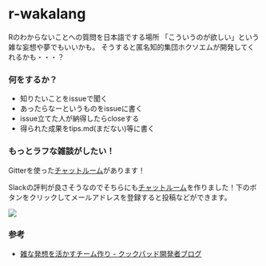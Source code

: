 # r-wakalang

<script src="http://r-wakalang.herokuapp.com/slackin.js" async defer></script>

Rのわからないことへの質問を日本語でする場所
「こういうのが欲しい」という雑な妄想や夢でもいいかも。
そうすると匿名知的集団ホクソエムが開発してくれるかも・・・？

### 何をするか？

- 知りたいことをissueで聞く
- あったらなーというものをissueに書く
- issue立てた人が納得したらcloseする
- 得られた成果をtips.md(まだない)等に書く

### もっとラフな雑談がしたい！
Gitterを使った[チャットルーム](https://gitter.im/TokyoR/r-wakalang)があります！

Slackの評判が良さそうなのでそちらにも[チャットルーム](https://r-wakalang.slack.com)を作りました！下のボタンをクリックしてメールアドレスを登録すると投稿などができます。

<a href="https://r-wakalang.herokuapp.com"><img src="https://r-wakalang.herokuapp.com/badge.svg"></a>

### 参考

- [雑な発想を活かすチーム作り - クックパッド開発者ブログ](http://techlife.cookpad.com/entry/2015/03/25/202709)
